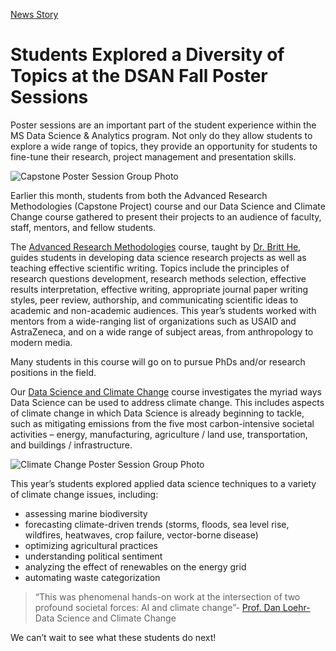 [News Story](https://analytics.georgetown.edu/category/news-story/)

# Students Explored a Diversity of Topics at the DSAN Fall Poster Sessions

Poster sessions are an important part of the student experience within the MS Data Science & Analytics program. Not only do they allow students to explore a wide range of topics, they provide an opportunity for students to fine-tune their research, project management and presentation skills.

![Capstone Poster Session Group Photo](https://analytics.georgetown.edu/wp-content/uploads/sites/452/2024/12/1-3.png)

Earlier this month, students from both the Advanced Research Methodologies (Capstone Project) course and our Data Science and Climate Change course gathered to present their projects to an audience of faculty, staff, mentors, and fellow students.

The [Advanced Research Methodologies](https://analytics.georgetown.edu/#dsan-7000) course, taught by [Dr. Britt He](https://gufaculty360.georgetown.edu/s/contact/0031Q00002UXuaSQAT/qiwei-he), guides students in developing data science research projects as well as teaching effective scientific writing. Topics include the principles of research questions development, research methods selection, effective results interpretation, effective writing, appropriate journal paper writing styles, peer review, authorship, and communicating scientific ideas to academic and non-academic audiences. This year’s students worked with mentors from a wide-ranging list of organizations such as USAID and AstraZeneca, and on a wide range of subject areas, from anthropology to modern media.

Many students in this course will go on to pursue PhDs and/or research positions in the field.

Our [Data Science and Climate Change](https://analytics.georgetown.edu/#dsan-5550) course investigates the myriad ways Data Science can be used to address climate change. This includes aspects of climate change in which Data Science is already beginning to tackle, such as mitigating emissions from the five most carbon-intensive societal activities – energy, manufacturing, agriculture / land use, transportation, and buildings / infrastructure.

![Climate Change Poster Session Group Photo](https://analytics.georgetown.edu/wp-content/uploads/sites/452/2024/12/1-4.png)

This year’s students explored applied data science techniques to a variety of climate change issues, including:

- assessing marine biodiversity
- forecasting climate-driven trends (storms, floods, sea level rise, wildfires, heatwaves, crop failure, vector-borne disease)
- optimizing agricultural practices
- understanding political sentiment
- analyzing the effect of renewables on the energy grid
- automating waste categorization

> “This was phenomenal hands-on work at the intersection of two profound societal forces: AI and climate change”- [Prof. Dan Loehr-](https://gufaculty360.georgetown.edu/s/contact/00336000014Ra2oAAC/daniel-loehr-phd?searchType=Contact-Info&searchText=daniel%20loehr) Data Science and Climate Change

We can’t wait to see what these students do next!